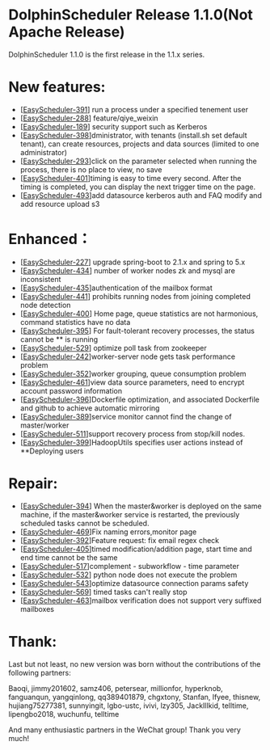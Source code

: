 DolphinScheduler Release 1.1.0(Not Apache Release)
===
DolphinScheduler 1.1.0 is the first release in the 1.1.x series.

New features:
===
- [[EasyScheduler-391](https://github.com/analysys/EasyScheduler/issues/391)] run a process under a specified tenement user
- [[EasyScheduler-288](https://github.com/analysys/EasyScheduler/issues/288)] feature/qiye_weixin
- [[EasyScheduler-189](https://github.com/analysys/EasyScheduler/issues/189)] security support such as Kerberos
- [[EasyScheduler-398](https://github.com/analysys/EasyScheduler/issues/398)]dministrator, with tenants (install.sh set default tenant), can create resources, projects and data sources (limited to one administrator)
- [[EasyScheduler-293](https://github.com/analysys/EasyScheduler/issues/293)]click on the parameter selected when running the process, there is no place to view, no save
- [[EasyScheduler-401](https://github.com/analysys/EasyScheduler/issues/401)]timing is easy to time every second. After the timing is completed, you can display the next trigger time on the page.
- [[EasyScheduler-493](https://github.com/analysys/EasyScheduler/pull/493)]add datasource kerberos auth and FAQ modify and add resource upload s3


Enhanced：
===
- [[EasyScheduler-227](https://github.com/analysys/EasyScheduler/issues/227)] upgrade spring-boot to 2.1.x and spring to 5.x
- [[EasyScheduler-434](https://github.com/analysys/EasyScheduler/issues/434)] number of worker nodes zk and mysql are inconsistent
- [[EasyScheduler-435](https://github.com/analysys/EasyScheduler/issues/435)]authentication of the mailbox format
- [[EasyScheduler-441](https://github.com/analysys/EasyScheduler/issues/441)] prohibits running nodes from joining completed node detection
- [[EasyScheduler-400](https://github.com/analysys/EasyScheduler/issues/400)] Home page, queue statistics are not harmonious, command statistics have no data
- [[EasyScheduler-395](https://github.com/analysys/EasyScheduler/issues/395)] For fault-tolerant recovery processes, the status cannot be ** is running
- [[EasyScheduler-529](https://github.com/analysys/EasyScheduler/issues/529)] optimize poll task from zookeeper
- [[EasyScheduler-242](https://github.com/analysys/EasyScheduler/issues/242)]worker-server node gets task performance problem
- [[EasyScheduler-352](https://github.com/analysys/EasyScheduler/issues/352)]worker grouping, queue consumption problem
- [[EasyScheduler-461](https://github.com/analysys/EasyScheduler/issues/461)]view data source parameters, need to encrypt account password information
- [[EasyScheduler-396](https://github.com/analysys/EasyScheduler/issues/396)]Dockerfile optimization, and associated Dockerfile and github to achieve automatic mirroring
- [[EasyScheduler-389](https://github.com/analysys/EasyScheduler/issues/389)]service monitor cannot find the change of master/worker
- [[EasyScheduler-511](https://github.com/analysys/EasyScheduler/issues/511)]support recovery process from stop/kill nodes.
- [[EasyScheduler-399](https://github.com/analysys/EasyScheduler/issues/399)]HadoopUtils specifies user actions instead of **Deploying users

Repair:
===
- [[EasyScheduler-394](https://github.com/analysys/EasyScheduler/issues/394)] When the master&worker is deployed on the same machine, if the master&worker service is restarted, the previously scheduled tasks cannot be scheduled.
- [[EasyScheduler-469](https://github.com/analysys/EasyScheduler/issues/469)]Fix naming errors,monitor page
- [[EasyScheduler-392](https://github.com/analysys/EasyScheduler/issues/392)]Feature request: fix email regex check
- [[EasyScheduler-405](https://github.com/analysys/EasyScheduler/issues/405)]timed modification/addition page, start time and end time cannot be the same
- [[EasyScheduler-517](https://github.com/analysys/EasyScheduler/issues/517)]complement - subworkflow - time parameter 
- [[EasyScheduler-532](https://github.com/analysys/EasyScheduler/issues/532)] python node does not execute the problem
- [[EasyScheduler-543](https://github.com/analysys/EasyScheduler/issues/543)]optimize datasource connection params safety
- [[EasyScheduler-569](https://github.com/analysys/EasyScheduler/issues/569)] timed tasks can't really stop
- [[EasyScheduler-463](https://github.com/analysys/EasyScheduler/issues/463)]mailbox verification does not support very suffixed mailboxes




Thank:
===
Last but not least, no new version was born without the contributions of the following partners:

Baoqi, jimmy201602, samz406, petersear, millionfor, hyperknob, fanguanqun, yangqinlong, qq389401879, chgxtony, Stanfan, lfyee, thisnew, hujiang75277381, sunnyingit, lgbo-ustc, ivivi, lzy305, JackIllkid, telltime, lipengbo2018, wuchunfu, telltime

And many enthusiastic partners in the WeChat group! Thank you very much!

